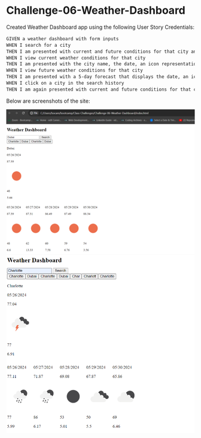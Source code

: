 # Challenge-06-Weather-Dashboard

Created Weather Dashboard app using the following User Story Credentials:

```md
GIVEN a weather dashboard with form inputs
WHEN I search for a city
THEN I am presented with current and future conditions for that city and that city is added to the search history
WHEN I view current weather conditions for that city
THEN I am presented with the city name, the date, an icon representation of weather conditions, the temperature, the humidity, and the wind speed
WHEN I view future weather conditions for that city
THEN I am presented with a 5-day forecast that displays the date, an icon representation of weather conditions, the temperature, the wind speed, and the humidity
WHEN I click on a city in the search history
THEN I am again presented with current and future conditions for that city
```

Below are screenshots of the site:

![alt text](<Screenshot 2024-05-26 222754.png>)
![alt text](<Screenshot 2024-05-26 222826.png>)